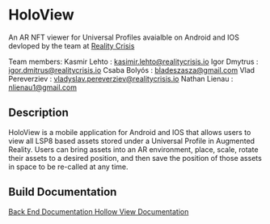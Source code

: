 # HoloView 
An AR NFT viewer for Universal Profiles avaialble on Android and IOS devloped by the team at [Reality Crisis](https://realitycrisis.io/) 

Team members: 
 Kasmir Lehto : kasimir.lehto@realitycrisis.io
 Igor Dmytrus : igor.dmitrus@realitycrisis.io
 Csaba Bolyós : bladeszasza@gmail.com
 Vlad Pereverziev : vladyslav.pereverziev@realitycrisis.io
 Nathan Lienau : nlienau1@gmail.com

## Description

HoloView is a mobile application for Android and IOS that allows users to view all LSP8 based assets stored under a Universal Profile in Augmented Reality. Users can bring assets into an AR environment, place, scale, rotate their assets to a desired position, and then save the position of those assets in space to be re-called at any time.

## Build Documentation 

[Back End Documentation ](https://realitycrisis.atlassian.net/wiki/spaces/HOL/pages/2038235137/Backend+layer)
[Hollow View Documentation](https://realitycrisis.atlassian.net/wiki/spaces/HOL/pages/2041970692/Holoview+app)

